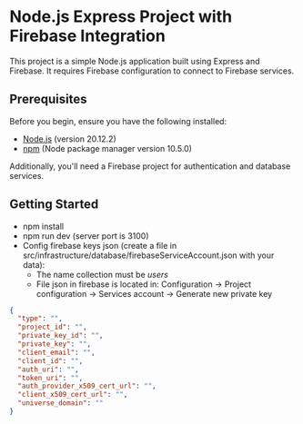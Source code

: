 # Node.js Express Project with Firebase Integration

This project is a simple Node.js application built using Express and Firebase. It requires Firebase configuration to connect to Firebase services.

## Prerequisites

Before you begin, ensure you have the following installed:

- [Node.js](https://nodejs.org/) (version 20.12.2)
- [npm](https://npmjs.com) (Node package manager version 10.5.0)

Additionally, you'll need a Firebase project for authentication and database services.

## Getting Started

- npm install
- npm run dev (server port is 3100)
- Config firebase keys json (create a file in src/infrastructure/database/firebaseServiceAccount.json with your data):
  - The name collection must be _users_
  - File json in firebase is located in: Configuration -> Project configuration -> Services account -> Generate new private key

```json
{
  "type": "",
  "project_id": "",
  "private_key_id": "",
  "private_key": "",
  "client_email": "",
  "client_id": "",
  "auth_uri": "",
  "token_uri": "",
  "auth_provider_x509_cert_url": "",
  "client_x509_cert_url": "",
  "universe_domain": ""
}
```